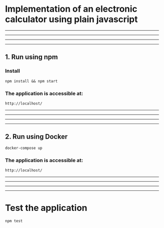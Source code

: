 # Implementation of an electronic calculator using plain javascript

<hr/>
<hr/>
<hr/>
<hr/>

## 1. Run using npm

### Install

```
npm install && npm start
```

### The application is accessible at:

```
http://localhost/
```

<hr/>
<hr/>
<hr/>
<hr/>

## 2. Run using Docker

```
docker-compose up
```

### The application is accessible at:

```
http://localhost/
```

<hr/>
<hr/>
<hr/>
<hr/>

# Test the application

```
npm test
```
